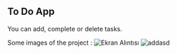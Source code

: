 ## To Do App
You can add, complete or delete tasks.

Some images of the project : 
![Ekran Alıntısı](https://github.com/Kaantk/To-Do-App/assets/96573996/fe82a8e3-58cd-4fa5-b808-dc8cf2110559)
![addasd](https://github.com/Kaantk/To-Do-App/assets/96573996/47397393-a3df-4956-8a27-fd1707778f8d)
